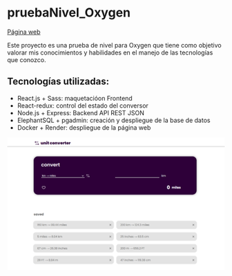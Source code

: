 # pruebaNivel_Oxygen

[Página web](https://pruebanivel-oxygen.onrender.com/) 

Este proyecto es una prueba de nivel para Oxygen que tiene como objetivo valorar mis conocimientos y habilidades en el manejo de las tecnologías que conozco.

## Tecnologías utilizadas:
- React.js + Sass: maquetacióon Frontend
- React-redux: control del estado del conversor
- Node.js + Express: Backend API REST JSON
- ElephantSQL + pgadmin: creación y despliegue de la base de datos
- Docker + Render: despliegue de la página web


![Inicio](client/src/assets/captura-inicio.png)
